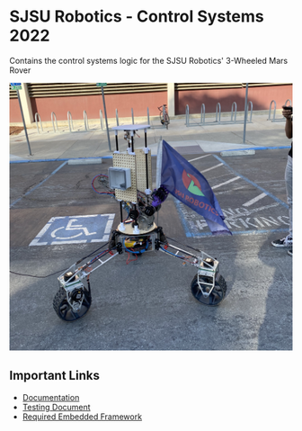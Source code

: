 # SJSU Robotics - Control Systems 2022
Contains the control systems logic for the SJSU Robotics' 3-Wheeled Mars Rover

![](rover.jpg)

## Important Links
- [Documentation](https://docs.google.com/presentation/d/17clPo-6g9CDImaTh3-akEh0AcbR9gbY4OoO5jGr4u0E/edit#slide=id.g67d1ef67815700a3_12)  
- [Testing Document](https://docs.google.com/document/d/1GoI3ypr8xW_N2GrNbO3eNoYoz85498nix4rTv1WexoA/edit?usp=sharing)  
- [Required Embedded Framework](https://github.com/SJSU-Dev2/SJSU-Dev2.git)  

 
